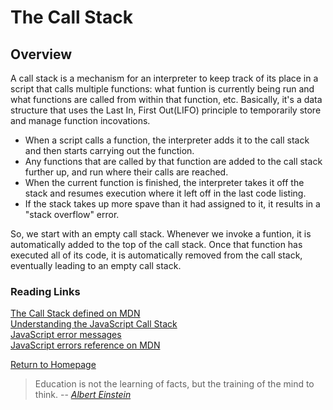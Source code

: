 # The Call Stack
 
  
## Overview
A call stack is a mechanism for an interpreter to keep track of its place in a script that calls multiple functions: what funtion is currently being run and what functions are called from within that function, etc. Basically, it's a data structure that uses the Last In, First Out(LIFO) principle to temporarily store and manage function incovations.<br>
* When a script calls a function, the interpreter adds it to the call stack and then starts carrying out the function.
* Any functions that are called by that function are added to the call stack further up, and run where their calls are reached.
* When the current function is finished, the interpreter takes it off the stack and resumes execution where it left off in the last code listing. 
* If the stack takes up more spave than it had assigned to it, it results in a "stack overflow" error. 

So, we start with an empty call stack. Whenever we invoke a funtion, it is automatically added to the top of the call stack. Once that function has executed all of its code, it is automatically removed from the call stack, eventually leading to an empty call stack.



### Reading Links
[The Call Stack defined on MDN](https://developer.mozilla.org/en-US/docs/Glossary/Call_stack)<br>
[Understanding the JavaScript Call Stack](https://www.freecodecamp.org/news/understanding-the-javascript-call-stack-861e41ae61d4/)<br>
[JavaScript error messages](https://codeburst.io/javascript-error-messages-debugging-d23f84f0ae7c)<br>
[JavaScript errors reference on MDN](https://developer.mozilla.org/en-US/docs/Web/JavaScript/Reference/Errors)<br>





[Return to Homepage](https://claudiobailon.github.io/reading-notes/301.html)


 
>Education is not the learning of facts,
>but the training of the mind to think.
> -- <cite>[Albert Einstein][1]</cite>

[1]:https://www.goodreads.com/quotes/6137386-education-is-not-the-learning-of-facts-but-the-training 